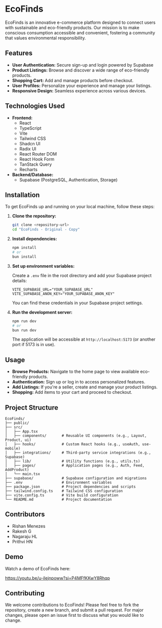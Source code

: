 # EcoFinds

EcoFinds is an innovative e-commerce platform designed to connect users with sustainable and eco-friendly products. Our mission is to make conscious consumption accessible and convenient, fostering a community that values environmental responsibility.

## Features

- **User Authentication:** Secure sign-up and login powered by Supabase
- **Product Listings:** Browse and discover a wide range of eco-friendly products.
- **Shopping Cart:** Add and manage products before checkout.
- **User Profiles:** Personalize your experience and manage your listings.
- **Responsive Design:** Seamless experience across various devices.

## Technologies Used

- **Frontend:**
  - React
  - TypeScript
  - Vite
  - Tailwind CSS
  - Shadcn UI
  - Radix UI
  - React Router DOM
  - React Hook Form
  - TanStack Query
  - Recharts
- **Backend/Database:**
  - Supabase (PostgreSQL, Authentication, Storage)

## Installation

To get EcoFinds up and running on your local machine, follow these steps:

1.  **Clone the repository:**

    ```bash
    git clone <repository-url>
    cd "EcoFinds - Original - Copy"
    ```

2.  **Install dependencies:**

    ```bash
    npm install
    # or
    bun install
    ```

3.  **Set up environment variables:**

    Create a `.env` file in the root directory and add your Supabase project details:

    ```env
    VITE_SUPABASE_URL="YOUR_SUPABASE_URL"
    VITE_SUPABASE_ANON_KEY="YOUR_SUPABASE_ANON_KEY"
    ```

    You can find these credentials in your Supabase project settings.

4.  **Run the development server:**

    ```bash
    npm run dev
    # or
    bun run dev
    ```

    The application will be accessible at `http://localhost:5173` (or another port if 5173 is in use).

## Usage

-   **Browse Products:** Navigate to the home page to view available eco-friendly products.
-   **Authentication:** Sign up or log in to access personalized features.
-   **Add Listings:** If you're a seller, create and manage your product listings.
-   **Shopping:** Add items to your cart and proceed to checkout.

## Project Structure

```
EcoFinds/
├── public/
├── src/
│   ├── App.tsx
│   ├── components/       # Reusable UI components (e.g., Layout, Product, ui)
│   ├── hooks/            # Custom React hooks (e.g., useAuth, use-mobile)
│   ├── integrations/     # Third-party service integrations (e.g., Supabase)
│   ├── lib/              # Utility functions (e.g., utils.ts)
│   ├── pages/            # Application pages (e.g., Auth, Feed, AddProduct)
│   └── main.tsx
├── supabase/             # Supabase configuration and migrations
├── .env                  # Environment variables
├── package.json          # Project dependencies and scripts
├── tailwind.config.ts    # Tailwind CSS configuration
├── vite.config.ts        # Vite build configuration
└── README.md             # Project documentation
```

## Contributors

- Rishan Menezes
- Rakesh G
- Nagaraju HL
- Prithvi HN

## Demo

Watch a demo of EcoFinds here: 

https://youtu.be/u-iIejnpoww?si=P4MFfKKwY8Rhqp

## Contributing

We welcome contributions to EcoFinds! Please feel free to fork the repository, create a new branch, and submit a pull request. For major changes, please open an issue first to discuss what you would like to change.

